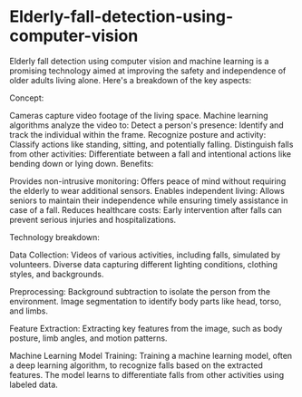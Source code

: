# Elderly-fall-detection-using-computer-vision

Elderly fall detection using computer vision and machine learning is a promising technology aimed at improving the safety and independence of older adults living alone. Here's a breakdown of the key aspects:

Concept:

Cameras capture video footage of the living space.
Machine learning algorithms analyze the video to:
Detect a person's presence: Identify and track the individual within the frame.
Recognize posture and activity: Classify actions like standing, sitting, and potentially falling.
Distinguish falls from other activities: Differentiate between a fall and intentional actions like bending down or lying down.
Benefits:

Provides non-intrusive monitoring: Offers peace of mind without requiring the elderly to wear additional sensors.
Enables independent living: Allows seniors to maintain their independence while ensuring timely assistance in case of a fall.
Reduces healthcare costs: Early intervention after falls can prevent serious injuries and hospitalizations.

Technology breakdown:

Data Collection:
Videos of various activities, including falls, simulated by volunteers.
Diverse data capturing different lighting conditions, clothing styles, and backgrounds.

Preprocessing:
Background subtraction to isolate the person from the environment.
Image segmentation to identify body parts like head, torso, and limbs.

Feature Extraction:
Extracting key features from the image, such as body posture, limb angles, and motion patterns.

Machine Learning Model Training:
Training a machine learning model, often a deep learning algorithm, to recognize falls based on the extracted features.
The model learns to differentiate falls from other activities using labeled data.
